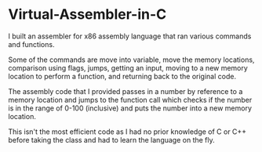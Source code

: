 # Virtual-Assembler-in-C

 I built an assembler for x86 assembly language that ran various commands and functions. 
 
 Some of the commands are move into variable, move the memory locations, comparison using flags, jumps, getting an input, moving to a new memory location to perform a function, and returning back to the original code. 
 
 The assembly code that I provided passes in a number by reference to a memory location and jumps to the function call which checks if the number is in the range of 0-100 (inclusive) and puts the number into a new memory location. 
 
 This isn't the most efficient code as I had no prior knowledge of C or C++ before taking the class and had to learn the language on the fly. 
